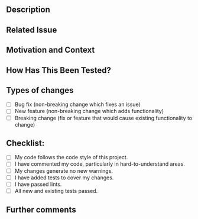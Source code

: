 ## Description

<!-- Please include a summary of the changes and the related issue. -->

## Related Issue

<!-- Link to the Jira issue(s) this pull request addresses. -->
<!-- Example: -->
<!-- JIRA: [KAN-1](https://oregonstate-team-a4gvoaif.atlassian.net/jira/software/projects/KAN/boards/1?selectedIssue=KAN-1) -->

## Motivation and Context

<!-- Why is this change required? What problem does it solve? -->

## How Has This Been Tested?

<!-- Describe the tests that you ran to verify your changes. -->
<!-- Provide instructions so we can reproduce. -->

## Types of changes

<!-- What types of changes does your code introduce? Put an `x` in all the boxes that apply: -->

- [ ] Bug fix (non-breaking change which fixes an issue)
- [ ] New feature (non-breaking change which adds functionality)
- [ ] Breaking change (fix or feature that would cause existing functionality to change)

## Checklist:

<!-- Go over all the following points, and put an `x` in all the boxes that apply. -->
<!-- If you're unsure about any of these, don't hesitate to ask. We're here to help! -->

- [ ] My code follows the code style of this project.
- [ ] I have commented my code, particularly in hard-to-understand areas.
- [ ] My changes generate no new warnings.
- [ ] I have added tests to cover my changes.
- [ ] I have passed lints.
- [ ] All new and existing tests passed.

## Further comments

<!-- If this is a relatively large or complex change, kick off the discussion by explaining why you chose the solution you did and what alternatives you considered, etc. -->